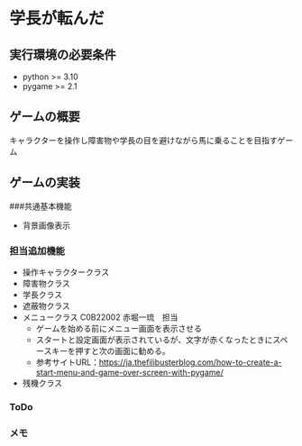 # 学長が転んだ
## 実行環境の必要条件
* python >= 3.10
* pygame >= 2.1

## ゲームの概要
キャラクターを操作し障害物や学長の目を避けながら馬に乗ることを目指すゲーム

## ゲームの実装
###共通基本機能
* 背景画像表示
### 担当追加機能
* 操作キャラクタークラス
* 障害物クラス
* 学長クラス
* 遮蔽物クラス
* メニュークラス C0B22002 赤堀一琉　担当
    * ゲームを始める前にメニュー画面を表示させる
    * スタートと設定画面が表示されているが、文字が赤くなったときにスペースキーを押すと次の画面に勧める。
    * 参考サイトURL：https://ja.thefilibusterblog.com/how-to-create-a-start-menu-and-game-over-screen-with-pygame/
* 残機クラス

### ToDo

### メモ
